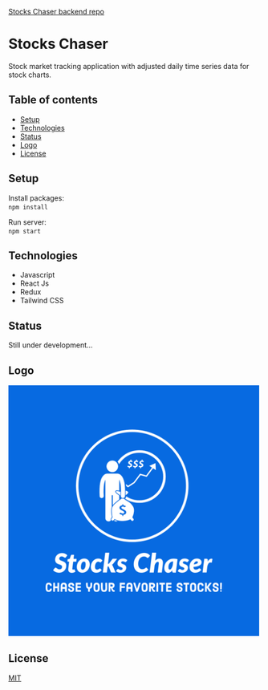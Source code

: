 [Stocks Chaser backend repo](https://github.com/CoderJay06/stocks-chaser-backend)

# Stocks Chaser
Stock market tracking application with adjusted daily time series data for stock charts.

## Table of contents
* [Setup](#setup)
* [Technologies](#technologies)
* [Status](#status)
* [Logo](#logo)
* [License](#license)

## Setup
Install packages:<br/>
`npm install`

Run server:<br/>
`npm start`


## Technologies
<ul>
  <li>Javascript</li>
  <li>React Js</li>
  <li>Redux</li>
  <li>Tailwind CSS</li>
</ul>

## Status
Still under development...

## Logo
<img src="./public/images/logo.jpeg" width="500" height="500" />

## License
[MIT](./LICENSE.md)
